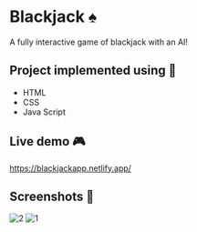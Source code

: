 # Blackjack ♠️

A fully interactive game of blackjack with an AI!

## Project implemented using 🔨
* HTML
* CSS
* Java Script 

## Live demo 🎮
https://blackjackapp.netlify.app/

## Screenshots 🔎
![2](https://user-images.githubusercontent.com/34416677/94481152-9687a300-01d7-11eb-967c-ffdf1d6f8cc9.png)
![1](https://user-images.githubusercontent.com/34416677/94481145-94bddf80-01d7-11eb-83f9-df45e17a3994.png)
